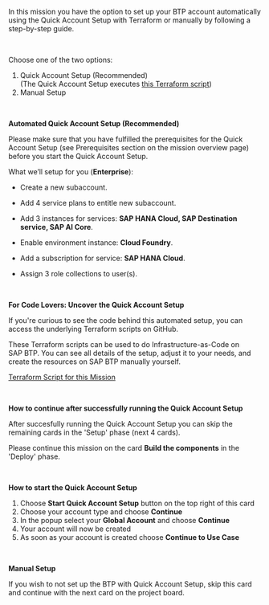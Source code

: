 <p>In this mission you have the option to set up your&nbsp;BTP&nbsp;account automatically using the Quick Account Setup with Terraform or manually by following a step-by-step guide.</p>
<p>&nbsp;</p>
<p>Choose one of the two options:</p>
<ol start="1" type="1">
<li>Quick Account Setup (Recommended)<br>(The Quick Account Setup executes <a href="https://github.com/SAP-samples/btp-terraform-samples/tree/main/released/discovery_center/mission_4371" target="true">this Terraform script</a>)</li>
<li>Manual Setup</li>
</ol>
<p>&nbsp;</p>
<p><strong>Automated Quick Account Setup (Recommended)</strong></p>
<p>Please make sure that you have fulfilled the prerequisites for the Quick Account Setup (see Prerequisites section on the mission overview page) before you start the Quick Account Setup.</p>
<p>What we&rsquo;ll setup for you (<strong>Enterprise</strong>):</p>
<div id="__data953">
<div id="__text271-__vbox360-0" style="list-style-type: disc;" data-sap-ui-render="" data-sap-ui="__text271-__vbox360-0"></div>
</div>
<div id="__data956">
<div id="__text271-__vbox360-3" style="list-style-type: disc;" data-sap-ui-render="" data-sap-ui="__text271-__vbox360-3">
<div id="__data950">
<div id="__text293-__vbox407-0" style="list-style-type: disc;" data-sap-ui-render="" data-sap-ui="__text293-__vbox407-0">
<ul>
<li>Create a new subaccount.</li>
</ul>
</div>
</div>
<div id="__data951">
<div id="__text293-__vbox407-1" style="list-style-type: disc;" data-sap-ui-render="" data-sap-ui="__text293-__vbox407-1">
<ul>
<li>Add 4 service plans to entitle new subaccount.</li>
</ul>
</div>
</div>
<div id="__data1579">
<div id="__text293-__vbox407-2" style="list-style-type: disc;" data-sap-ui-render="" data-sap-ui="__text293-__vbox407-2">
<ul>
<li>Add 3 instances for services:&nbsp;<strong>SAP HANA Cloud, SAP Destination service, SAP AI Core</strong>.</li>
</ul>
</div>
</div>
<div id="__data1990">
<div id="__text293-__vbox407-3" style="list-style-type: disc;" data-sap-ui-render="" data-sap-ui="__text293-__vbox407-3">
<ul>
<li>Enable environment instance:&nbsp;<strong>Cloud Foundry</strong>.</li>
</ul>
</div>
</div>
<div id="__data2962">
<div id="__text293-__vbox407-4" style="list-style-type: disc;" data-sap-ui-render="" data-sap-ui="__text293-__vbox407-4">
<ul>
<li>Add a subscription for service:&nbsp;<strong>SAP HANA Cloud</strong>.</li>
</ul>
</div>
</div>
<div id="__data3134">
<div id="__text293-__vbox407-5" style="list-style-type: disc;" data-sap-ui-render="" data-sap-ui="__text293-__vbox407-5">
<ul>
<li>Assign 3 role collections to user(s).</li>
</ul>
</div>
</div>
</div>
</div>
<p>&nbsp;</p>
<p><strong>For Code Lovers: Uncover the Quick Account Setup</strong></p>
<p>If you're curious to see the code behind this automated setup, you can access the underlying Terraform scripts on GitHub.</p>
<p>These Terraform scripts can be used to do Infrastructure-as-Code on SAP&nbsp;BTP. You can see all details of the setup, adjust it to your needs, and create the resources on SAP&nbsp;BTP&nbsp;manually yourself.</p>
<p><a href="https://github.com/SAP-samples/btp-terraform-samples/tree/main/released/discovery_center/mission_4371" target="true">Terraform Script for this Mission</a></p>
<p><strong>&nbsp;</strong></p>
<p><strong>How to continue after successfully running the Quick Account Setup</strong></p>
<p>After succesfully running the Quick Account Setup you can skip the remaining cards in the 'Setup' phase (next 4 cards).</p>
<p>Please continue this mission on the card <strong>Build the components</strong> in the 'Deploy' phase.</p>
<p>&nbsp;</p>
<p><strong>How to start the Quick Account Setup</strong></p>
<ol>
<li>Choose&nbsp;<strong>Start Quick Account Setup</strong> button on the top right of this card</li>
<li>Choose your account type&nbsp;and choose&nbsp;<strong>Continue</strong></li>
<li>In the popup select your&nbsp;<strong>Global Account</strong>&nbsp;and choose&nbsp;<strong>Continue</strong></li>
<li>Your account will now be created</li>
<li>As soon as your account is created choose&nbsp;<strong>Continue to Use Case</strong></li>
</ol>
<p>&nbsp;</p>
<p><strong>Manual Setup</strong></p>
<p>If you wish to not set up the BTP with Quick Account Setup, skip this card and continue with the next card on the project board.</p>
<p><br><br></p>
